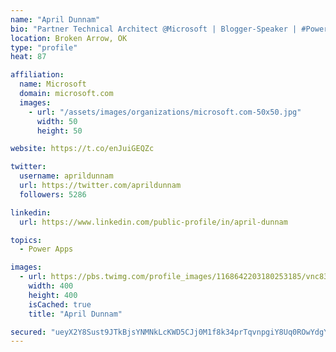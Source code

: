 ```yaml
---
name: "April Dunnam"
bio: "Partner Technical Architect @Microsoft | Blogger-Speaker | #PowerApps, #PowerAutomate, #Office365, #SharePoint | #WIT | #Karaoke Queen"
location: Broken Arrow, OK
type: "profile"
heat: 87

affiliation:
  name: Microsoft
  domain: microsoft.com
  images:
    - url: "/assets/images/organizations/microsoft.com-50x50.jpg"
      width: 50
      height: 50

website: https://t.co/enJuiGEQZc

twitter:
  username: aprildunnam
  url: https://twitter.com/aprildunnam
  followers: 5286

linkedin:
  url: https://www.linkedin.com/public-profile/in/april-dunnam

topics:
  - Power Apps

images:
  - url: https://pbs.twimg.com/profile_images/1168642203180253185/vnc83eOg_400x400.jpg
    width: 400
    height: 400
    isCached: true
    title: "April Dunnam"

secured: "ueyX2Y8Sust9JTkBjsYNMNkLcKWD5CJj0M1f8k34prTqvnpgiY8Uq0ROwYdgYdQ4IAoQQLr3fZ+0AnO1Upf/dq7l+ke3fg8G8nfxoXUtX9QYRDlfG2XssQVoRdqsl6FZQoNjhv4CL2bUUTIZ+LDEHxfThkZv2pfDvCJhQp2GUUVVO+EyVNhbYsKNwsXlRK1c50vzTzXs6YSRt2nRaxtGjKJalI2R9a1ZrpyT9OooWEk55oXF2KrWlIKn8ZUvhHxPFyl1APxs/X50Xm60K39Gz/j9XkNruNS2T4F5uoeWKiwsCtc7AkFxij9qPPYpBUTdpUXZfpQozQFiGPYaPazS4ZuKwyzkyHR98OlhVz/cZ2KvoNXyBrqYu1tOza49evAnSgRwNC/gC6xwOFOVw7QJzn0tAcmWrC4kqDbyHIprPpw=;3FtiUkR3q1BNqBsHuzDPaw=="
---
```


